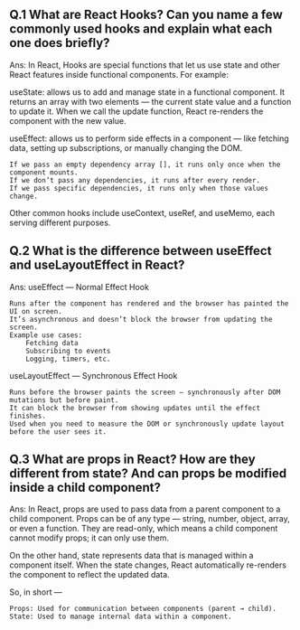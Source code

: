 ## Q.1 What are React Hooks? Can you name a few commonly used hooks and explain what each one does briefly?

Ans: In React, Hooks are special functions that let us use state and other React features inside functional components.
For example:

useState: allows us to add and manage state in a functional component. It returns an array with two elements — the current state value and a function to update it. When we call the update function, React re-renders the component with the new value.

useEffect: allows us to perform side effects in a component — like fetching data, setting up subscriptions, or manually changing the DOM.

    If we pass an empty dependency array [], it runs only once when the component mounts.
    If we don’t pass any dependencies, it runs after every render.
    If we pass specific dependencies, it runs only when those values change.

Other common hooks include useContext, useRef, and useMemo, each serving different purposes.

## Q.2 What is the difference between useEffect and useLayoutEffect in React?

Ans: useEffect — Normal Effect Hook

    Runs after the component has rendered and the browser has painted the UI on screen.
    It’s asynchronous and doesn’t block the browser from updating the screen.
    Example use cases:
        Fetching data
        Subscribing to events
        Logging, timers, etc.

useLayoutEffect — Synchronous Effect Hook

    Runs before the browser paints the screen — synchronously after DOM mutations but before paint.
    It can block the browser from showing updates until the effect finishes.
    Used when you need to measure the DOM or synchronously update layout before the user sees it.

## Q.3 What are props in React? How are they different from state? And can props be modified inside a child component?

Ans: In React, props are used to pass data from a parent component to a child component.
Props can be of any type — string, number, object, array, or even a function.
They are read-only, which means a child component cannot modify props; it can only use them.

On the other hand, state represents data that is managed within a component itself.
When the state changes, React automatically re-renders the component to reflect the updated data.

So, in short —

    Props: Used for communication between components (parent → child).
    State: Used to manage internal data within a component.


